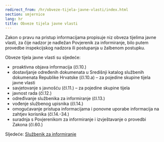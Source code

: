 ```yaml
---
redirect_from: /hr/obveze-tijela-javne-vlasti/index.html
section: smjernice
lang: hr
title: Obveze tijela javne vlasti
---
```


Zakon o pravu na pristup informacijama propisuje niz obveza tijelima javne vlasti, za čije nadzor je nadležan Povjerenik za informiranje, bilo putem provedbe inspekcijskog nadzora ili postupanja u žalbenom postupku.

Obveze tijela javne vlasti su sljedeće:

- proaktivna objava informacija (čl.10.) 
- dostavljanje određenih dokumenata u Središnji katalog službenih dokumenata Republike Hrvatske (čl.10.a) – za pojedine skupine tijela javne vlasti
- savjetovanje s javnošću (čl.11.) – za pojedine skupine tijela
- javnost rada (čl.12.)
- određivanje službenika za informiranje (čl.13.)
- vođenje službenog upisnika (čl.14.)
- omogućavanje pristupa informacijama i ponovne uporabe informacija na zahtjev korisnika (čl.14.-34.) 
- suradnja s Povjerenikom za informiranje i izvještavanje o provedbi Zakona (čl.60.)

Sljedeće: [Službenik za informiranje](../sluzbenik-za-informiranje)
